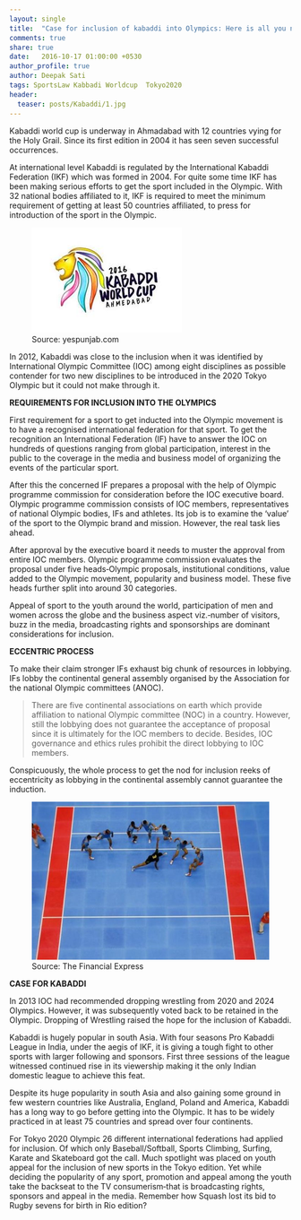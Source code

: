 ```yaml
---
layout: single
title:  "Case for inclusion of kabaddi into Olympics: Here is all you need to know"
comments: true
share: true
date:   2016-10-17 01:00:00 +0530
author_profile: true
author: Deepak Sati
tags: SportsLaw Kabbadi Worldcup  Tokyo2020
header:
  teaser: posts/Kabaddi/1.jpg
---
```


Kabaddi world cup is underway in Ahmadabad with 12 countries vying for the Holy Grail. Since its first edition in 2004 it has seen seven successful occurrences. 

At international level Kabaddi is regulated by the International Kabaddi Federation (IKF) which was formed in 2004. For quite some time IKF has been making serious efforts to get the sport included in the Olympic. With 32 national bodies affiliated to it, IKF is required to meet the minimum requirement of getting at least 50 countries affiliated, to press for introduction of the sport in the Olympic. 


<figure class="half">
<a href="/images/posts/Kabaddi/1.jpg"><img src="/images/posts/Kabaddi/1.jpg"></a>
<figcaption>Source: yespunjab.com</figcaption>
</figure>

In 2012, Kabaddi was close to the inclusion when it was identified by International Olympic Committee (IOC) among eight disciplines as possible contender for two new disciplines to be introduced in the 2020 Tokyo Olympic but it could not make through it. 

<b>REQUIREMENTS FOR INCLUSION INTO THE OLYMPICS</b> 

First requirement for a sport to get inducted into the Olympic movement is to have a recognised international federation for that sport. To get the recognition an International Federation (IF) have to answer the IOC on hundreds of questions ranging from global participation, interest in the public to the coverage in the media and business model of organizing the  events of the particular sport. 

After this the concerned IF prepares a proposal with the help of Olympic programme commission for consideration before the IOC executive board. Olympic programme commission consists of IOC members, representatives of national Olympic bodies, IFs and athletes. Its job is to examine the ‘value’ of the sport to the Olympic brand and mission. However, the real task lies ahead. 

After approval by the executive board it needs to muster the approval from entire IOC members. Olympic programme commission evaluates the proposal under five heads‑Olympic proposals, institutional conditions, value added to the Olympic movement, popularity and business model. These five heads further split into around 30 categories.

Appeal of sport to the youth around the world, participation of men and women across the globe and the business aspect viz.‑number of visitors, buzz in the media, broadcasting rights and sponsorships are dominant considerations for inclusion. 

<b>ECCENTRIC PROCESS</b> 

To make their claim stronger IFs exhaust big chunk of resources in lobbying. IFs lobby the continental general assembly organised by the Association for the national Olympic committees (ANOC).

<blockquote>
There are five continental associations on earth which provide affiliation to national Olympic committee (NOC) in a country. However, still the lobbying does not guarantee the acceptance of proposal since it is ultimately for the IOC members to decide. Besides, IOC governance and ethics rules prohibit the direct lobbying to IOC members.
</blockquote>

Conspicuously, the whole process to get the nod for inclusion reeks of eccentricity as lobbying in the continental assembly cannot guarantee the induction.


<figure class="half">
<a href="/images/posts/Kabaddi/2.jpg"><img src="/images/posts/Kabaddi/2.jpg"></a>
<figcaption>Source: The Financial Express </figcaption>
</figure>

<b>CASE FOR KABADDI</b> 

In 2013 IOC had recommended dropping wrestling from 2020 and 2024 Olympics. However, it was subsequently voted back to be retained in the Olympic. Dropping of Wrestling raised the hope for the inclusion of Kabaddi.

Kabaddi is hugely popular in south Asia. With four seasons Pro Kabaddi League in India, under the aegis of IKF, it is giving a tough fight to other sports with larger following and sponsors. First three sessions of the league witnessed continued rise in its viewership making it the only Indian domestic league to achieve this feat. 

Despite its huge popularity in south Asia and also gaining some ground in few western countries like Australia, England, Poland and America, Kabaddi has a long way to go before getting into the Olympic. It has to be widely practiced in at least 75 countries and spread over four continents.

For Tokyo 2020 Olympic 26 different international federations had applied for inclusion. Of which only Baseball/Softball, Sports Climbing, Surfing, Karate and Skateboard got the call. Much spotlight was placed on youth appeal for the inclusion of new sports in the Tokyo edition. Yet while deciding the popularity of any sport, promotion and appeal among the youth take the backseat to the TV consumerism‐that is broadcasting rights, sponsors and appeal in the media. Remember how Squash lost its bid to Rugby sevens for birth in Rio edition?